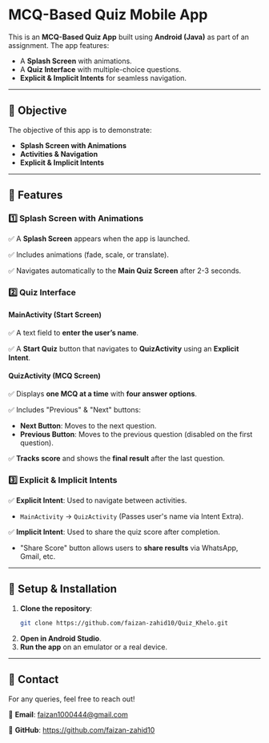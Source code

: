 # MCQ-Based Quiz Mobile App 

This is an **MCQ-Based Quiz App** built using **Android (Java)** as part of an assignment. The app features:
- A **Splash Screen** with animations.
- A **Quiz Interface** with multiple-choice questions.
- **Explicit & Implicit Intents** for seamless navigation.

---

## 🎯 Objective
The objective of this app is to demonstrate:
- **Splash Screen with Animations**
- **Activities & Navigation**
- **Explicit & Implicit Intents**

---

## 🚀 Features
### 1️⃣ Splash Screen with Animations
✅ A **Splash Screen** appears when the app is launched.

✅ Includes animations (fade, scale, or translate).

✅ Navigates automatically to the **Main Quiz Screen** after 2-3 seconds.

### 2️⃣ Quiz Interface
#### **MainActivity (Start Screen)**
✅ A text field to **enter the user’s name**.

✅ A **Start Quiz** button that navigates to **QuizActivity** using an **Explicit Intent**.

#### **QuizActivity (MCQ Screen)**
✅ Displays **one MCQ at a time** with **four answer options**.

✅ Includes "Previous" & "Next" buttons:
   - **Next Button**: Moves to the next question.
   - **Previous Button**: Moves to the previous question (disabled on the first question).
     
✅ **Tracks score** and shows the **final result** after the last question.

### 3️⃣ Explicit & Implicit Intents
✅ **Explicit Intent**: Used to navigate between activities.
   - `MainActivity` → `QuizActivity` (Passes user's name via Intent Extra).

✅ **Implicit Intent**: Used to share the quiz score after completion.
   - "Share Score" button allows users to **share results** via WhatsApp, Gmail, etc.

---

## 🔧 Setup & Installation
1. **Clone the repository**:
   ```sh
   git clone https://github.com/faizan-zahid10/Quiz_Khelo.git
   ```
2. **Open in Android Studio**.
3. **Run the app** on an emulator or a real device.

---

## 📩 Contact
For any queries, feel free to reach out!

📧 **Email**: faizan1000444@gmail.com

🔗 **GitHub**: https://github.com/faizan-zahid10

